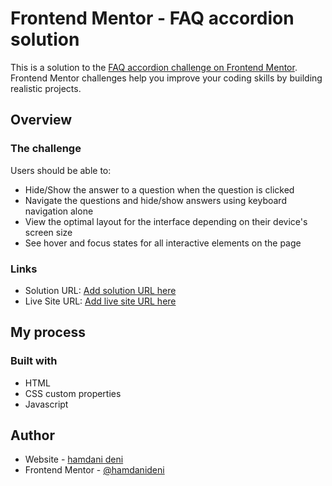# Frontend Mentor - FAQ accordion solution

This is a solution to the [FAQ accordion challenge on Frontend Mentor](https://www.frontendmentor.io/challenges/faq-accordion-wyfFdeBwBz). Frontend Mentor challenges help you improve your coding skills by building realistic projects.

## Overview

### The challenge

Users should be able to:

- Hide/Show the answer to a question when the question is clicked
- Navigate the questions and hide/show answers using keyboard navigation alone
- View the optimal layout for the interface depending on their device's screen size
- See hover and focus states for all interactive elements on the page

### Links

- Solution URL: [Add solution URL here](https://github.com/hamdanideni/femc-faq-accordion)
- Live Site URL: [Add live site URL here](https://hamdanideni.github.io/femc-faq-accordion/)

## My process

### Built with

- HTML
- CSS custom properties
- Javascript

## Author

- Website - [hamdani deni](https://hamdanideni.github.io/)
- Frontend Mentor - [@hamdanideni](https://www.frontendmentor.io/profile/hamdanideni)

